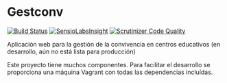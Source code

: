 # Gestconv
[![Build Status](https://travis-ci.org/iesoretania/gestconv.png?branch=master)](https://travis-ci.org/iesoretania/gestconv) [![SensioLabsInsight](https://insight.sensiolabs.com/projects/4ed2d6a5-0669-46f0-aa87-b33d9c113bcd/mini.png)](https://insight.sensiolabs.com/projects/4ed2d6a5-0669-46f0-aa87-b33d9c113bcd) [![Scrutinizer Code Quality](https://scrutinizer-ci.com/g/iesoretania/gestconv/badges/quality-score.png?b=master)](https://scrutinizer-ci.com/g/iesoretania/gestconv/?branch=master)

Aplicación web para la gestión de la convivencia en centros educativos
(en desarrollo, aún no está lista para producción)

Este proyecto tiene muchos componentes. Para facilitar el desarrollo se
proporciona una máquina Vagrant con todas las dependencias incluídas.
